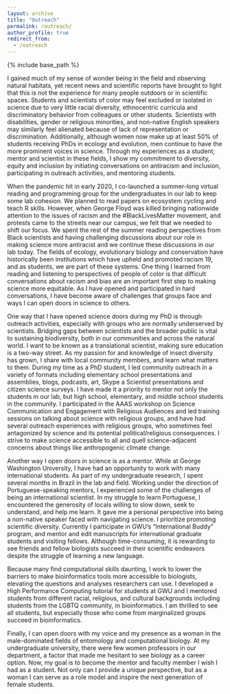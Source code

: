 ```yaml
---
layout: archive
title: "Outreach"
permalink: /outreach/
author_profile: true
redirect_from:
  - /outreach
---
```


{% include base_path %}


I gained much of my sense of wonder being in the field and observing natural habitats, yet recent news and scientific reports have brought to light that this is not the experience for many people outdoors or in scientific spaces. Students and scientists of color may feel excluded or isolated in science due to very little racial diversity, ethnocentric curricula and discriminatory behavior from colleagues or other students. Scientists with disabilities, gender or religious minorities, and non-native English speakers may similarly feel alienated because of lack of representation or discrimination. Additionally, although women now make up at least 50% of students receiving PhDs in ecology and evolution, men continue to have the more prominent voices in science. Through my experiences as a student, mentor and scientist in these fields, I show my commitment to diversity, equity and inclusion by initiating conversations on antiracism and inclusion, participating in outreach activities, and mentoring students.

When the pandemic hit in early 2020, I co-launched a summer-long virtual reading and programming group for the undergraduates in our lab to keep some lab cohesion. We planned to read papers on ecosystem cycling and teach R skills. However, when George Floyd was killed bringing nationwide attention to the issues of racism and the #BlackLivesMatter movement, and protests came to the streets near our campus, we felt that we needed to shift our focus. We spent the rest of the summer reading perspectives from Black scientists and having challenging discussions about our role in making science more antiracist and we continue these discussions in our lab today. The fields of ecology, evolutionary biology and conservation have historically been institutions which have upheld and promoted racism 19, and as students, we are part of these systems. One thing I learned from reading and listening to perspectives of people of color is that difficult conversations about racism and bias are an important first step to making science more equitable. As I have opened and participated in hard conversations, I have become aware of challenges that groups face and ways I can open doors in science to others.

One way that I have opened science doors during my PhD is through outreach activities, especially with groups who are normally underserved by scientists. Bridging gaps between scientists and the broader public is vital to sustaining biodiversity, both in our communities and across the natural world. I want to be known as a translational scientist, making sure education is a two-way street. As my passion for and knowledge of insect diversity has grown, I share with local community members, and learn what matters to them. During my time as a PhD student, I led community outreach in a variety of formats including elementary school presentations and assemblies, blogs, podcasts, art, Skype a Scientist presentations and citizen science surveys. I have made it a priority to mentor not only the students in our lab, but high school, elementary, and middle school students in the community. I participated in the AAAS workshop on Science Communication and Engagement with Religious Audiences and led training sessions on talking about science with religious groups, and have had several outreach experiences with religious groups, who sometimes feel antagonized by science and its potential political/religious consequences. I strive to make science accessible to all and quell science-adjacent concerns about things like anthropogenic climate change.

Another way I open doors in science is as a mentor. While at George Washington University, I have had an opportunity to work with many international students. As part of my undergraduate research, I spent several months in Brazil in the lab and field. Working under the direction of Portuguese-speaking mentors, I experienced some of the challenges of being an international scientist. In my struggle to learn Portuguese, I encountered the generosity of locals willing to slow down, seek to understand, and help me learn. It gave me a personal perspective into being a non-native speaker faced with navigating science. I prioritize promoting scientific diversity. Currently I participate in GWU’s “International Buddy” program, and mentor and edit manuscripts for international graduate students and visiting fellows. Although time-consuming, it is rewarding to see friends and fellow biologists succeed in their scientific endeavors despite the struggle of learning a new language.

Because many find computational skills daunting, I work to lower the barriers to make bioinformatics tools more accessible to biologists, elevating the questions and analyses researchers can use. I developed a High Performance Computing tutorial for students at GWU and I mentored students from different racial, religious, and cultural backgrounds including students from the LGBTQ community, in bioinformatics. I am thrilled to see all students, but especially those who come from marginalized groups succeed in bioinformatics. 

Finally, I can open doors with my voice and my presence as a woman in the male-dominated fields of entomology and computational biology. At my undergraduate university, there were few women professors in our department, a factor that made me hesitant to see biology as a career option. Now, my goal is to become the mentor and faculty member I wish I had as a student. Not only can I provide a unique perspective, but as a woman I can serve as a role model and inspire the next generation of female students. 
